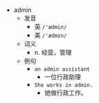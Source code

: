 - admin
  - 发音
    - 英 `/'ædmin/`
    - 美 `/'ædmɪn/`
  - 词义
    - n. 经营，管理
  - 例句
    - `an admin assistant`
      - 一位行政助理
    - `She works in admin.`
      - 她做行政工作。

